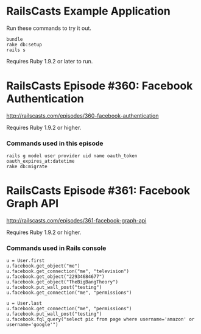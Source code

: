 # RailsCasts Example Application

Run these commands to try it out.

```
bundle
rake db:setup
rails s
```

Requires Ruby 1.9.2 or later to run.



# RailsCasts Episode #360: Facebook Authentication

http://railscasts.com/episodes/360-facebook-authentication

Requires Ruby 1.9.2 or higher.


### Commands used in this episode

```
rails g model user provider uid name oauth_token oauth_expires_at:datetime
rake db:migrate
```



# RailsCasts Episode #361: Facebook Graph API

http://railscasts.com/episodes/361-facebook-graph-api

Requires Ruby 1.9.2 or higher.


### Commands used in Rails console

```
u = User.first
u.facebook.get_object("me")
u.facebook.get_connection("me", "television")
u.facebook.get_object("22934684677")
u.facebook.get_object("TheBigBangTheory")
u.facebook.put_wall_post("testing")
u.facebook.get_connection("me", "permissions")

u = User.last
u.facebook.get_connection("me", "permissions")
u.facebook.put_wall_post("testing")
u.facebook.fql_query("select pic from page where username='amazon' or username='google'")
```
